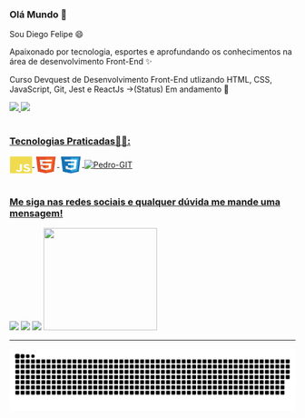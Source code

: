 ### Olá Mundo 👋

Sou Diego Felipe 😄

Apaixonado por tecnologia, esportes e aprofundando os conhecimentos na área de desenvolvimento Front-End ✨

Curso Devquest de Desenvolvimento Front-End utlizando HTML, CSS, JavaScript, Git, Jest e ReactJs ->(Status) Em andamento 🎯


 <div>
  <a href="https://github.com/dgoldev">
  <img height="180em" src="https://github-readme-stats.vercel.app/api?username=dgoldev&show_icons=true&theme=tokyonight&include_all_commits=true&count_private=true"/>
  <img height="180em" src="https://github-readme-stats.vercel.app/api/top-langs/?username=dgoldev&layout=compact&langs_count=6&theme=tokyonight"/>
</div>

<div style="display: inline_block"><br>
  <h3>Tecnologias Praticadas👨‍💻:</h3>
  <img align="center" alt="Js" height="30" width="40" src="https://raw.githubusercontent.com/devicons/devicon/master/icons/javascript/javascript-plain.svg">
  <img align="center" alt="HTML" height="30" width="40" src="https://raw.githubusercontent.com/devicons/devicon/master/icons/html5/html5-original.svg">
  <img align="center" alt="CSS" height="30" width="40" src="https://raw.githubusercontent.com/devicons/devicon/master/icons/css3/css3-original.svg">
  <img align="center" alt="Pedro-GIT" height="30" width="40" src="https://cdn.jsdelivr.net/gh/devicons/devicon/icons/git/git-original.svg" />
</div>
 
 <br>
 
  ### Me siga nas redes sociais e qualquer dúvida me mande uma mensagem! 
 
<div> 
  <a href="https://instagram.com/dgoldev9" target="_blank"><img src="https://img.shields.io/badge/-Instagram-%23E4405F?style=for-the-badge&logo=instagram&logoColor=white" target="_blank"></a>
  <a href = "diegofelipe.silva.dev@gmail.com"><img src="https://img.shields.io/badge/-Gmail-%23333?style=for-the-badge&logo=gmail&logoColor=white" target="_blank"></a>
  <a href="https://www.linkedin.com/in/diego-felipe-da-silva-b21289206/" target="_blank"><img src="https://img.shields.io/badge/-LinkedIn-%230077B5?style=for-the-badge&logo=linkedin&logoColor=white" target="_blank"></a> 
  <img height="180" width="200" src="https://images.vexels.com/media/users/3/224169/isolated/preview/dbfe1f493ad01117fa4ec5ba10150e4d-logotipo-da-programacao-de-computador.png">
  <hr>
 
  ![Snake animation](https://github.com/dgoldev/dgoldev/blob/output/github-contribution-grid-snake.svg)

</div>
